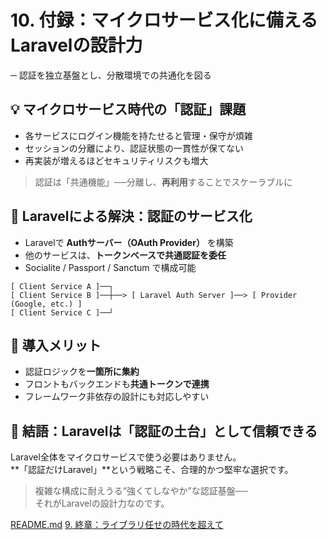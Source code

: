 # 10. 付録：マイクロサービス化に備えるLaravelの設計力
─ 認証を独立基盤とし、分散環境での共通化を図る


## 💡 マイクロサービス時代の「認証」課題

- 各サービスにログイン機能を持たせると管理・保守が煩雑
- セッションの分離により、認証状態の一貫性が保てない
- 再実装が増えるほどセキュリティリスクも増大

> 認証は「共通機能」──分離し、**再利用**することでスケーラブルに


## 🔧 Laravelによる解決：認証のサービス化

- Laravelで **Authサーバー（OAuth Provider）** を構築
- 他のサービスは、**トークンベースで共通認証を委任**
- Socialite / Passport / Sanctum で構成可能
```
[ Client Service A ]──┐
[ Client Service B ]──┼──> [ Laravel Auth Server ]──> [ Provider (Google, etc.) ]
[ Client Service C ]──┘
```


## 📌 導入メリット

- 認証ロジックを**一箇所に集約**
- フロントもバックエンドも**共通トークンで連携**
- フレームワーク非依存の設計にも対応しやすい


## 🏁 結語：Laravelは「認証の土台」として信頼できる

Laravel全体をマイクロサービスで使う必要はありません。  
**「認証だけLaravel」**という戦略こそ、合理的かつ堅牢な選択です。

> 複雑な構成に耐えうる“強くてしなやか”な認証基盤──  
> それがLaravelの設計力なのです。


[README.md](../README.md)
[9. 終章：ライブラリ任せの時代を超えて](../slides/09_final_message.md)

